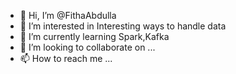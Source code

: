 - 👋 Hi, I’m @FithaAbdulla
- 👀 I’m interested in Interesting ways to handle data 
- 🌱 I’m currently learning Spark,Kafka 
- 💞️ I’m looking to collaborate on ...
- 📫 How to reach me ...

<!---
FithaAbdulla/FithaAbdulla is a ✨ special ✨ repository because its `README.md` (this file) appears on your GitHub profile.
You can click the Preview link to take a look at your changes.
--->
